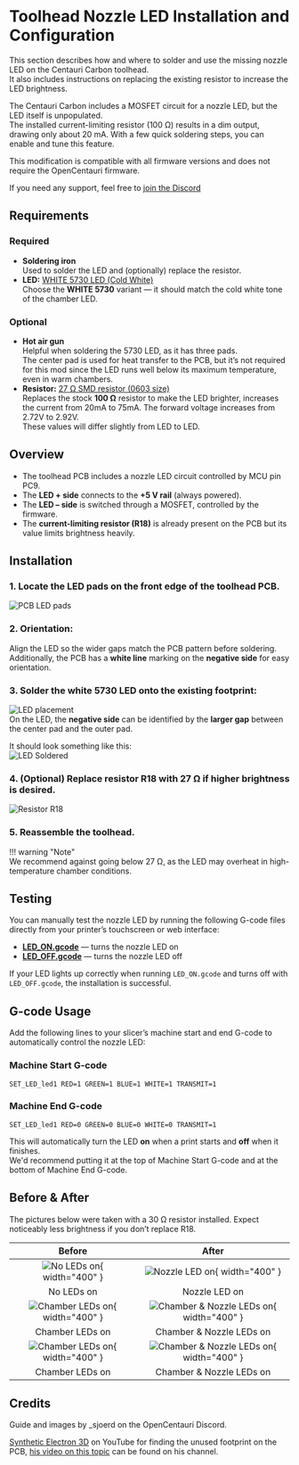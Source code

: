 # Toolhead Nozzle LED Installation and Configuration  

This section describes how and where to solder and use the missing nozzle LED on the Centauri Carbon toolhead.  
It also includes instructions on replacing the existing resistor to increase the LED brightness.

The Centauri Carbon includes a MOSFET circuit for a nozzle LED, but the LED itself is unpopulated.  
The installed current-limiting resistor (100 Ω) results in a dim output, drawing only about 20 mA. With a few quick soldering steps, you can enable and tune this feature.  

This modification is compatible with all firmware versions and does not require the OpenCentauri firmware.

If you need any support, feel free to [join the Discord](https://discord.gg/t6Cft3wNJ3)  


## Requirements  

### Required  
- **Soldering iron**  
  Used to solder the LED and (optionally) replace the resistor.
- **LED:** [WHITE 5730 LED (Cold White)](https://aliexpress.com/item/1005005760920669.html)   
  Choose the **WHITE 5730** variant — it should match the cold white tone of the chamber LED.

### Optional  
- **Hot air gun**  
  Helpful when soldering the 5730 LED, as it has three pads.  
  The center pad is used for heat transfer to the PCB, but it’s not required for this mod since the LED runs well below its maximum temperature, even in warm chambers.
- **Resistor:** [27 Ω SMD resistor (0603 size)](https://aliexpress.com/item/1005005677654015.html)  
  Replaces the stock **100 Ω** resistor to make the LED brighter, increases the current from 20mA to 75mA. The forward voltage increases from 2.72V to 2.92V.  
  These values will differ slightly from LED to LED. 


## Overview  

- The toolhead PCB includes a nozzle LED circuit controlled by MCU pin PC9.  
- The **LED + side** connects to the **+5 V rail** (always powered).  
- The **LED – side** is switched through a MOSFET, controlled by the firmware.  
- The **current-limiting resistor (R18)** is already present on the PCB but its value limits brightness heavily.


## Installation  

### 1. Locate the LED pads on the front edge of the toolhead PCB. 
![PCB LED pads](assets/PCB_LED.jpg)  

### 2. Orientation:  
  Align the LED so the wider gaps match the PCB pattern before soldering.   
  Additionally, the PCB has a **white line** marking on the **negative side** for easy orientation.  
   
### 3. Solder the white 5730 LED onto the existing footprint:  
  ![LED placement](assets/LED.jpg)  
  On the LED, the **negative side** can be identified by the **larger gap** between the center pad and the outer pad.  

  It should look something like this:  
  ![LED Soldered](assets/LED_SOLDERED.jpg)   

### 4. (Optional) Replace resistor R18 with 27 Ω if higher brightness is desired.  
  ![Resistor R18](assets/R18.jpg)  

### 5. Reassemble the toolhead.  

!!! warning "Note"   
    We recommend against going below 27 Ω, as the LED may overheat in high-temperature chamber conditions.


## Testing  
You can manually test the nozzle LED by running the following G-code files directly from your printer’s touchscreen or web interface:

- [**LED_ON.gcode**](assets/LED_ON.gcode) — turns the nozzle LED on  
- [**LED_OFF.gcode**](assets/LED_OFF.gcode) — turns the nozzle LED off

If your LED lights up correctly when running `LED_ON.gcode` and turns off with `LED_OFF.gcode`, the installation is successful.


## G-code Usage  

Add the following lines to your slicer’s machine start and end G-code to automatically control the nozzle LED:

### Machine Start G-code
```
SET_LED_led1 RED=1 GREEN=1 BLUE=1 WHITE=1 TRANSMIT=1
```
 

### Machine End G-code  

```
SET_LED_led1 RED=0 GREEN=0 BLUE=0 WHITE=0 TRANSMIT=1
```

This will automatically turn the LED **on** when a print starts and **off** when it finishes.  
We'd recommend putting it at the top of Machine Start G-code and at the bottom of Machine End G-code.  


## Before & After  
 
The pictures below were taken with a 30 Ω resistor installed. Expect noticeably less brightness if you don’t replace R18.  

| Before | After |
|:-------:|:------:|
| ![No LEDs on](assets/Nolights.jpg){ width="400" } | ![Nozzle LED on](assets/NozzleLED.jpg){ width="400" } |
| No LEDs on | Nozzle LED on |
| ![Chamber LEDs on](assets/Chamber.jpg){ width="400" } | ![Chamber & Nozzle LEDs on](assets/Chamber_NozzleLED.jpg){ width="400" } |
| Chamber LEDs on | Chamber & Nozzle LEDs on |
| ![Chamber LEDs on](assets/Benchy_chamber.jpg){ width="400" } | ![Chamber & Nozzle LEDs on](assets/Benchy_chamber_nozzle.jpg){ width="400" } |
| Chamber LEDs on | Chamber & Nozzle LEDs on |




## Credits
Guide and images by _sjoerd on the OpenCentauri Discord.  

[Synthetic Electron 3D](https://www.youtube.com/@SyntheticElectron3D) on YouTube for finding the unused footprint on the PCB, [his video on this topic](https://www.youtube.com/watch?v=1B1BzOQMkCI&lc=UgzqtT4OAFaG_nfkXIB4AaABAg) can be found on his channel.  

